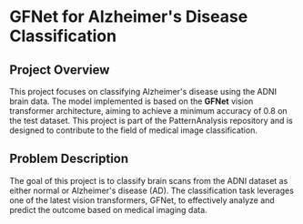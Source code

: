 # GFNet for Alzheimer's Disease Classification

## Project Overview

This project focuses on classifying Alzheimer's disease using the ADNI brain data. The model implemented is based on the **GFNet** vision transformer architecture, aiming to achieve a minimum accuracy of 0.8 on the test dataset. This project is part of the PatternAnalysis repository and is designed to contribute to the field of medical image classification.

## Problem Description

The goal of this project is to classify brain scans from the ADNI dataset as either normal or Alzheimer's disease (AD). The classification task leverages one of the latest vision transformers, GFNet, to effectively analyze and predict the outcome based on medical imaging data.
